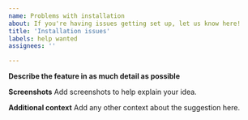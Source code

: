 ```yaml
---
name: Problems with installation
about: If you're having issues getting set up, let us know here!
title: 'Installation issues'
labels: help wanted
assignees: ''

---
```


**Describe the feature in as much detail as possible**

**Screenshots**
Add screenshots to help explain your idea.

**Additional context**
Add any other context about the suggestion here.
